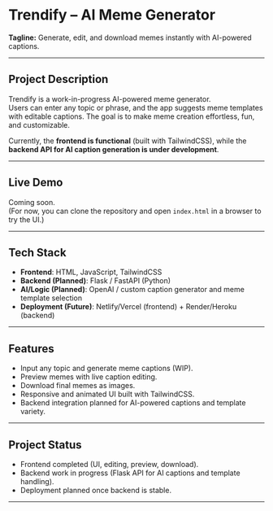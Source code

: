 # Trendify – AI Meme Generator

**Tagline:** Generate, edit, and download memes instantly with AI-powered captions.

---

## Project Description

Trendify is a work-in-progress AI-powered meme generator.  
Users can enter any topic or phrase, and the app suggests meme templates with editable captions. The goal is to make meme creation effortless, fun, and customizable.  

Currently, the **frontend is functional** (built with TailwindCSS), while the **backend API for AI caption generation is under development**.

---

## Live Demo

Coming soon.  
(For now, you can clone the repository and open `index.html` in a browser to try the UI.)

---

## Tech Stack

- **Frontend**: HTML, JavaScript, TailwindCSS  
- **Backend (Planned)**: Flask / FastAPI (Python)  
- **AI/Logic (Planned)**: OpenAI / custom caption generator and meme template selection  
- **Deployment (Future)**: Netlify/Vercel (frontend) + Render/Heroku (backend)  

---

## Features

- Input any topic and generate meme captions (WIP).
- Preview memes with live caption editing.
- Download final memes as images.
- Responsive and animated UI built with TailwindCSS.
- Backend integration planned for AI-powered captions and template variety.

---

## Project Status

- Frontend completed (UI, editing, preview, download).  
- Backend work in progress (Flask API for AI captions and template handling).  
- Deployment planned once backend is stable.  

---
